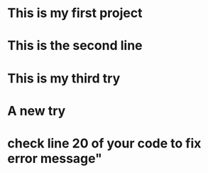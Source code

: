 # This is my first project
# This is the second line
# This is my third try
# A new try
# check line 20 of your code to fix error message"